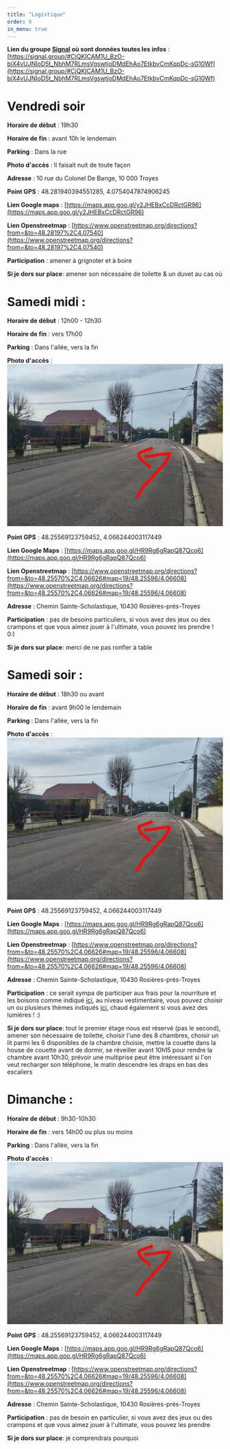 ```yaml
---
title: "Logistique"
order: 6
in_menu: true
---
```

**Lien du groupe [Signal](https://www.signal.org/fr/download/) où sont données toutes les infos** : [https://signal.group/#CjQKICAM1U_BzO-biX4vUJNIoD5t_NbhM7RLmsVgswtjoDMdEhAo7EtkbvCmKqpDc-sG10Wf](https://signal.group/#CjQKICAM1U_BzO-biX4vUJNIoD5t_NbhM7RLmsVgswtjoDMdEhAo7EtkbvCmKqpDc-sG10Wf)

# Vendredi soir 
**Horaire de début** : 19h30

**Horaire de fin** : avant 10h le lendemain

**Parking** : Dans la rue

**Photo d'accès** : Il faisait nuit de toute façon

**Adresse** : 10 rue du Colonel De Bange, 10 000 Troyes

**Point GPS** : 48.281940394551285, 4.0754047874906245

**Lien Google maps** : [https://maps.app.goo.gl/y2JHEBxCcDRctGR96](https://maps.app.goo.gl/y2JHEBxCcDRctGR96)

**Lien Openstreetmap** : [https://www.openstreetmap.org/directions?from=&to=48.28197%2C4.07540](https://www.openstreetmap.org/directions?from=&to=48.28197%2C4.07540)

**Participation** : amener à grignoter et à boire

**Si je dors sur place**: amener son nécessaire de toilette & un duvet au cas où

# Samedi midi :
**Horaire de début** : 12h00 - 12h30

**Horaire de fin** : vers 17h00

**Parking** : Dans l'allée, vers la fin

**Photo d'accès** : 
![De la route ça donne ça](/images/signal-2023-12-16-095615.jpeg)

**Point GPS** : 48.25569123759452, 4.066244003117449

**Lien Google Maps** : [https://maps.app.goo.gl/HR9Rg6gRapQ87Qco6](https://maps.app.goo.gl/HR9Rg6gRapQ87Qco6)

**Lien Openstreetmap** : [https://www.openstreetmap.org/directions?from=&to=48.25570%2C4.06626#map=19/48.25596/4.06608](https://www.openstreetmap.org/directions?from=&to=48.25570%2C4.06626#map=19/48.25596/4.06608)

**Adresse** : Chemin Sainte-Scholastique, 10430 Rosières-prés-Troyes

**Participation** : pas de besoins particuliers, si vous avez des jeux ou des crampons et que vous aimez jouer à l'ultimate, vous pouvez les prendre ! 0:)

**Si je dors sur place**: merci de ne pas ronfler à table

# Samedi soir :
**Horaire de début** : 18h30 ou avant

**Horaire de fin** : avant 9h00 le lendemain

**Parking** : Dans l'allée, vers la fin

**Photo d'accès** :
![De la route ça donne ça](/images/signal-2023-12-16-095615.jpeg)

**Point GPS** : 48.25569123759452, 4.066244003117449

**Lien Google Maps** : [https://maps.app.goo.gl/HR9Rg6gRapQ87Qco6](https://maps.app.goo.gl/HR9Rg6gRapQ87Qco6)

**Lien Openstreetmap** : [https://www.openstreetmap.org/directions?from=&to=48.25570%2C4.06626#map=19/48.25596/4.06608](https://www.openstreetmap.org/directions?from=&to=48.25570%2C4.06626#map=19/48.25596/4.06608)


**Adresse** : Chemin Sainte-Scholastique, 10430 Rosières-prés-Troyes

**Participation** : ce serait sympa de participer aux frais pour la nourriture et les boisons comme indiqué [ici](https://pierre-404.github.io/30-ans-pierre/finances.html), au niveau vestimentaire, vous pouvez choisir un ou plusieurs thèmes indiqués [ici](https://pierre-404.github.io/30-ans-pierre/programme.html), chaud également si vous avez des lumières ! :)

**Si je dors sur place**: tout le premier étage nous est réservé (pas le second), amener son nécessaire de toilette, choisir l'une des 8 chambres, choisir un lit parmi les 6 disponibles de la chambre choisie, mettre la couette dans la house de couette avant de dormir, se réveiller avant 10h15 pour rendre la chambre avant 10h30, prévoir une multiprise peut être intéressant si l'on veut recharger son téléphone, le matin descendre les draps en bas des escaliers

# Dimanche :
**Horaire de début** : 9h30-10h30

**Horaire de fin** : vers 14h00 ou plus ou moins

**Parking** : Dans l'allée, vers la fin

**Photo d'accès** : 
![De la route ça donne ça](/images/signal-2023-12-16-095615.jpeg)

**Point GPS** : 48.25569123759452, 4.066244003117449

**Lien Google Maps** : [https://maps.app.goo.gl/HR9Rg6gRapQ87Qco6](https://maps.app.goo.gl/HR9Rg6gRapQ87Qco6)

**Lien Openstreetmap** : [https://www.openstreetmap.org/directions?from=&to=48.25570%2C4.06626#map=19/48.25596/4.06608](https://www.openstreetmap.org/directions?from=&to=48.25570%2C4.06626#map=19/48.25596/4.06608)

**Adresse** : Chemin Sainte-Scholastique, 10430 Rosières-prés-Troyes

**Participation** : pas de besoin en particulier, si vous avez des jeux ou des crampons et que vous aimez jouer à l'ultimate, vous pouvez les prendre

**Si je dors sur place**: je comprendrais pourquoi 